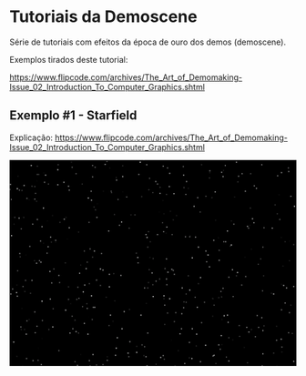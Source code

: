 # Tutoriais da Demoscene

Série de tutoriais com efeitos da época de ouro dos demos (demoscene).

Exemplos tirados deste tutorial:

https://www.flipcode.com/archives/The_Art_of_Demomaking-Issue_02_Introduction_To_Computer_Graphics.shtml


## Exemplo #1 - Starfield

Explicação: https://www.flipcode.com/archives/The_Art_of_Demomaking-Issue_02_Introduction_To_Computer_Graphics.shtml

[![demo](demo-1.gif)](https://editor.p5js.org/moniquelive/full/zX8uafRkG)

